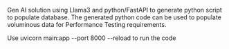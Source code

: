 Gen AI solution using Llama3 and python/FastAPI to generate python script to populate database. The generated python code can be used to populate voluminous data for Performance Testing requirements.

Use uvicorn main:app --port 8000 --reload to run the code
